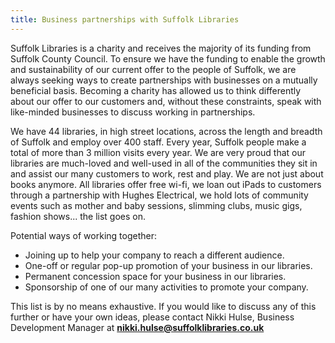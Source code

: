 ```yaml
---
title: Business partnerships with Suffolk Libraries
---
```


Suffolk Libraries is a charity and receives the majority of its funding from Suffolk County Council. To ensure we have the funding to enable the growth and sustainability of our current offer to the people of Suffolk, we are always seeking ways to create partnerships with businesses on a mutually beneficial basis. Becoming a charity has allowed us to think differently about our offer to our customers and, without these constraints, speak with like-minded businesses to discuss working in partnerships.

We have 44 libraries, in high street locations, across the length and breadth of Suffolk and employ over 400 staff. Every year, Suffolk people make a total of more than 3 million visits every year. We are very proud that our libraries are much-loved and well-used in all of the communities they sit in and assist our many customers to work, rest and play. We are not just about books anymore. All libraries offer free wi-fi, we loan out iPads to customers through a partnership with Hughes Electrical, we hold lots of community events such as mother and baby sessions, slimming clubs, music gigs, fashion shows... the list goes on.

Potential ways of working together:

- Joining up to help your company to reach a different audience.
- One-off or regular pop-up promotion of your business in our libraries.
- Permanent concession space for your business in our libraries.
- Sponsorship of one of our many activities to promote your company.

This list is by no means exhaustive. If you would like to discuss any of this further or have your own ideas, please contact Nikki Hulse, Business Development Manager at **nikki.hulse@suffolklibraries.co.uk**
